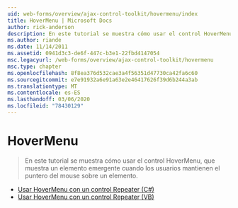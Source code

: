```yaml
---
uid: web-forms/overview/ajax-control-toolkit/hovermenu/index
title: HoverMenu | Microsoft Docs
author: rick-anderson
description: En este tutorial se muestra cómo usar el control HoverMenu, que muestra un elemento emergente cuando los usuarios mantienen el puntero del mouse sobre un elemento.
ms.author: riande
ms.date: 11/14/2011
ms.assetid: 0941d3c3-de6f-447c-b3e1-22fbd4147054
msc.legacyurl: /web-forms/overview/ajax-control-toolkit/hovermenu
msc.type: chapter
ms.openlocfilehash: 8f8ea376d532cae3a4f56351d47730ca42fa6c60
ms.sourcegitcommit: e7e91932a6e91a63e2e46417626f39d6b244a3ab
ms.translationtype: MT
ms.contentlocale: es-ES
ms.lasthandoff: 03/06/2020
ms.locfileid: "78430129"
---
```

# <a name="hovermenu"></a>HoverMenu

> En este tutorial se muestra cómo usar el control HoverMenu, que muestra un elemento emergente cuando los usuarios mantienen el puntero del mouse sobre un elemento.

- [Usar HoverMenu con un control Repeater (C#)](using-hovermenu-with-a-repeater-control-cs.md)
- [Usar HoverMenu con un control Repeater (VB)](using-hovermenu-with-a-repeater-control-vb.md)
